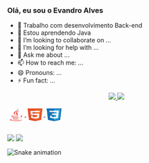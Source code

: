 ### Olá, eu sou o Evandro Alves


- 🔭 Trabalho com desenvolvimento Back-end
- 🌱 Estou aprendendo Java
- 👯 I’m looking to collaborate on ...
- 🤔 I’m looking for help with ...
- 💬 Ask me about ...
- 📫 How to reach me: ...
- 😄 Pronouns: ...
- ⚡ Fun fact: ...

<div align="center">
  <a href="https://github.com/Evandro-Alves-Dev">
  <img height="180em" src="https://github-readme-stats.vercel.app/api?username=Evandro-Alves-Dev&show_icons=true&theme=tokyonight&include_all_commits=true&count_private=true&border_radius=15"/>
  <img height="180em" src="https://github-readme-stats.vercel.app/api/top-langs/?username=Evandro-Alves-Dev&layout=compact&langs_count=7&theme=tokyonight&border_radius=15"/>
</div>
<div style="display: inline_block"><br>
  <img align="center" alt="Evandro-Java" height="30" width="40" src="https://raw.githubusercontent.com/devicons/devicon/master/icons/java/java-plain.svg"> 
  <img align="center" alt="Evandro-HTML" height="30" width="40" src="https://raw.githubusercontent.com/devicons/devicon/master/icons/html5/html5-original.svg">
  <img align="center" alt="Evandro-CSS" height="30" width="40" src="https://raw.githubusercontent.com/devicons/devicon/master/icons/css3/css3-original.svg">  
</div>
  
  ##
 
<div>   
  <a href="https://www.linkedin.com/in/evandro-alves-b114b120/" target="_blank"><img src="https://img.shields.io/badge/-LinkedIn-%230077B5?style=for-the-badge&logo=linkedin&logoColor=white" target="_blank"></a> 
   <a href = "mailto:evandroacer3@gmail.com"><img src="https://img.shields.io/badge/Gmail-D14836?style=for-the-badge&logo=gmail&logoColor=white" target="_blank"></a>
  
  ![Snake animation](https://github.com/Evandro-Alves-Dev/Evandro-Alves-Dev/blob/output/github-contribution-grid-snake.svg)
</div>
